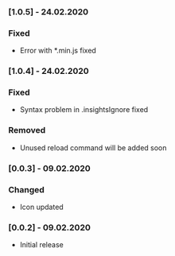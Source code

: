 ### [1.0.5] - 24.02.2020
### Fixed
- Error with *.min.js fixed

### [1.0.4] - 24.02.2020
### Fixed
- Syntax problem in .insightsIgnore fixed

### Removed
- Unused reload command will be added soon


### [0.0.3] - 09.02.2020
### Changed
- Icon updated

### [0.0.2] - 09.02.2020
- Initial release
